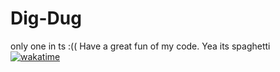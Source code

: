 # Dig-Dug
only one in ts :((
Have a great fun of my code. Yea its spaghetti
<br>
[![wakatime](https://wakatime.com/badge/github/MaksHolik/Dig-Dug.svg)](https://wakatime.com/badge/github/MaksHolik/Dig-Dug)
